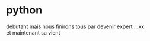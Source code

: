 # python
debutant mais nous finirons tous par devenir expert ...xx																																																																																																																																																																																												
et maintenant sa vient
